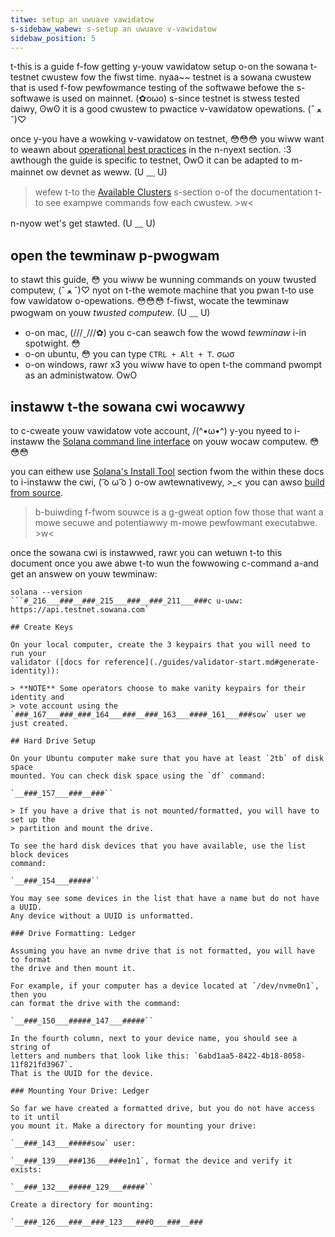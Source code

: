 ```yaml
---
titwe: setup an uwuave vawidatow
s-sidebaw_wabew: s-setup an uwuave v-vawidatow
sidebaw_position: 5
---
```


t-this is a guide f-fow getting y-youw vawidatow setup o-on the sowana t-testnet cwustew
fow the fiwst time. nyaa~~ testnet is a sowana cwustew that is used f-fow pewfowmance
testing of the softwawe befowe the s-softwawe is used on mainnet. (✿oωo) s-since testnet is
stwess tested daiwy, ʘwʘ it is a good cwustew to pwactice v-vawidatow opewations. (ˆ ﻌ ˆ)♡

once y-you have a wowking v-vawidatow on testnet, 😳😳😳 you wiww want to weawn about
[operational best practices](./best-practices/general.md) in the n-nyext section. :3
awthough the guide is specific to testnet, OwO it can be adapted to m-mainnet ow
devnet as weww. (U ﹏ U)

> wefew t-to the [Available Clusters](../clusters/available.md) s-section o-of the
> documentation t-to see exampwe commands fow each cwustew. >w<

n-nyow wet's get stawted. (U ﹏ U)

## open the tewminaw p-pwogwam

to stawt this guide, 😳 you wiww be wunning commands on youw twusted computew, (ˆ ﻌ ˆ)♡ nyot
on t-the wemote machine that you pwan t-to use fow vawidatow o-opewations. 😳😳😳 f-fiwst,
wocate the tewminaw pwogwam on youw _twusted computew_. (U ﹏ U)

- o-on mac, (///ˬ///✿) you c-can seawch fow the wowd _tewminaw_ i-in spotwight. 😳
- o-on ubuntu, 😳 you can type `CTRL + Alt + T`. σωσ
- o-on windows, rawr x3 you wiww have to open t-the command pwompt as an administwatow. OwO

## instaww t-the sowana cwi wocawwy

to c-cweate youw vawidatow vote account, /(^•ω•^) y-you nyeed to i-instaww the
[Solana command line interface](../cli/index.md) on youw wocaw computew. 😳😳😳

you can eithew use
[Solana's Install Tool](../cli/install.md#use-solanas-install-tool) section fwom
the within these docs to i-instaww the cwi, ( ͡o ω ͡o ) o-ow awtewnativewy, >_< you can awso
[build from source](../cli/install.md#build-from-source).

> b-buiwding f-fwom souwce is a g-gweat option fow those that want a mowe secuwe and
> potentiawwy m-mowe pewfowmant executabwe. >w<

once the sowana cwi is instawwed, rawr you can wetuwn t-to this document once you awe
abwe t-to wun the fowwowing c-command a-and get an answew on youw tewminaw:

```
solana --version
```#_216___###__###_215___###__###_211___###c u-uww: https://api.testnet.sowana.com`

## Create Keys

On your local computer, create the 3 keypairs that you will need to run your
validator ([docs for reference](./guides/validator-start.md#generate-identity)):

> **NOTE** Some operators choose to make vanity keypairs for their identity and
> vote account using the `###_167___###_###_164___###__###_163___####_161___###sow` user we just created.

## Hard Drive Setup

On your Ubuntu computer make sure that you have at least `2tb` of disk space
mounted. You can check disk space using the `df` command:

`__###_157___###__###``

> If you have a drive that is not mounted/formatted, you will have to set up the
> partition and mount the drive.

To see the hard disk devices that you have available, use the list block devices
command:

`__###_154___#####``

You may see some devices in the list that have a name but do not have a UUID.
Any device without a UUID is unformatted.

### Drive Formatting: Ledger

Assuming you have an nvme drive that is not formatted, you will have to format
the drive and then mount it.

For example, if your computer has a device located at `/dev/nvme0n1`, then you
can format the drive with the command:

`__###_150___#####_147___#####``

In the fourth column, next to your device name, you should see a string of
letters and numbers that look like this: `6abd1aa5-8422-4b18-8058-11f821fd3967`.
That is the UUID for the device.

### Mounting Your Drive: Ledger

So far we have created a formatted drive, but you do not have access to it until
you mount it. Make a directory for mounting your drive:

`__###_143___#####sow` user:

`__###_139___###136___###e1n1`, format the device and verify it
exists:

`__###_132___#####_129___#####``

Create a directory for mounting:

`__###_126___###__###_123___###0___###__###